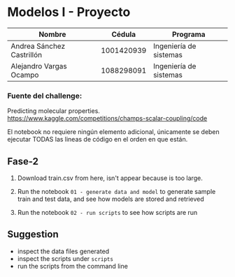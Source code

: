 # Modelos I - Proyecto
| Nombre | Cédula | Programa |
|----------|----------|----------|
| Andrea Sánchez Castrillón| 1001420939 | Ingeniería de sistemas   |
| Alejandro Vargas Ocampo   | 1088298091   | Ingeniería de sistemas   |
### Fuente del challenge:
Predicting molecular properties. 
https://www.kaggle.com/competitions/champs-scalar-coupling/code

El notebook no requiere ningún elemento adicional, únicamente se deben ejecutar TODAS las lineas de código en el orden en que están.


## Fase-2
1. Download train.csv from here, isn't appear because is too large.

2. Run the notebook `01 - generate data and model` to generate sample train and test data, and see how models are stored and retrieved

3. Run the notebook `02 - run scripts` to see how scripts are run

## Suggestion

- inspect the data files generated
- inspect the scripts under `scripts`
- run the scripts from the command line